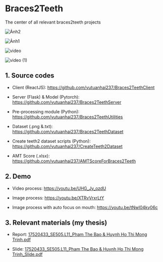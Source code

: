 # Braces2Teeth
The center of all relevant braces2teeth projects

![Ảnh2](https://user-images.githubusercontent.com/43202025/108168067-462ec480-7129-11eb-83f5-f4855c2f6003.png)

![Ảnh1](https://user-images.githubusercontent.com/43202025/108168217-7ece9e00-7129-11eb-9915-7a566b62e8f9.png)

![video](https://user-images.githubusercontent.com/43202025/108168865-8b072b00-712a-11eb-808d-d17fbf166804.gif)

![video (1)](https://user-images.githubusercontent.com/43202025/108168861-893d6780-712a-11eb-89aa-5df8e91c3599.gif)

## 1. Source codes

- Client (ReactJS): https://github.com/vutuanhai237/Braces2TeethClient

- Server (Flask) & Model (Pytorch): https://github.com/vutuanhai237/Braces2TeethServer

- Pre-processing module (Python): https://github.com/vutuanhai237/Braces2TeethUtilities

- Dataset (.png &.txt): https://github.com/vutuanhai237/Braces2TeethDataset

- Create teeth2 dataset scripts (Python): https://github.com/vutuanhai237/CreateTeeth2Dataset

- AMT Score (.xlsx): https://github.com/vutuanhai237/AMTScoreForBraces2Teeth

## 2. Demo

- Video process: https://youtu.be/UHG_Jy_ozdU

- Image process: https://youtu.be/XTRvVrxrLtY

- Image process with auto focus on mouth: https://youtu.be/tNwl04ky06c

## 3. Relevant materials (my thesis)

- Report: [17520433_SE505.L11_Pham The Bao & Huynh Ho Thi Mong Trinh.pdf](https://github.com/vutuanhai237/Self_Driving_Car/files/6034770/17520433_SE505.L11_Pham.The.Bao.Huynh.Ho.Thi.Mong.Trinh.pdf)

- Slide: [17520433_SE505.L11_Pham The Bao & Huynh Ho Thi Mong Trinh_Slide.pdf](https://github.com/vutuanhai237/Self_Driving_Car/files/6034769/17520433_SE505.L11_Pham.The.Bao.Huynh.Ho.Thi.Mong.Trinh_Slide.pdf)

